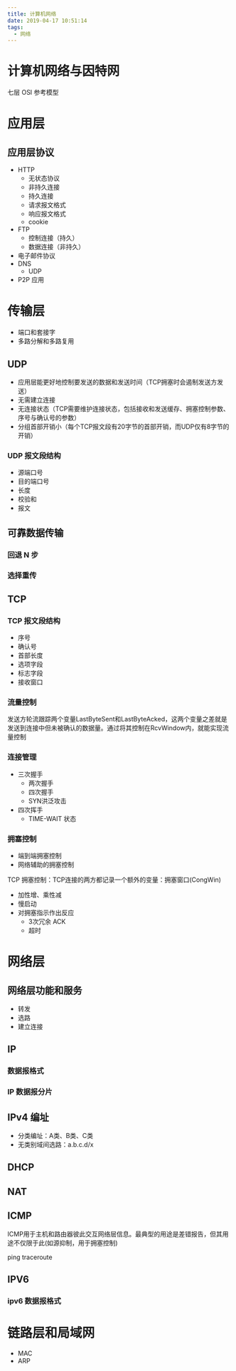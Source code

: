```yaml
---
title: 计算机网络
date: 2019-04-17 10:51:14
tags: 
  - 网络
---
```


# 计算机网络与因特网

七层 OSI 参考模型

# 应用层

## 应用层协议

- HTTP
  - 无状态协议
  - 非持久连接
  - 持久连接
  - 请求报文格式
  - 响应报文格式
  - cookie
- FTP
  - 控制连接（持久）
  - 数据连接（非持久）
- 电子邮件协议
- DNS
  - UDP
- P2P 应用

# 传输层

- 端口和套接字
- 多路分解和多路复用

## UDP

- 应用层能更好地控制要发送的数据和发送时间（TCP拥塞时会遏制发送方发送）
- 无需建立连接
- 无连接状态（TCP需要维护连接状态，包括接收和发送缓存、拥塞控制参数、序号与确认号的参数）
- 分组首部开销小（每个TCP报文段有20字节的首部开销，而UDP仅有8字节的开销）

### UDP 报文段结构

- 源端口号
- 目的端口号
- 长度
- 校验和
- 报文

## 可靠数据传输

### 回退 N 步

### 选择重传

## TCP

### TCP 报文段结构

- 序号
- 确认号
- 首部长度
- 选项字段
- 标志字段
- 接收窗口

### 流量控制
发送方轮流跟踪两个变量LastByteSent和LastByteAcked，这两个变量之差就是发送到连接中但未被确认的数据量。通过将其控制在RcvWindow内，就能实现流量控制

### 连接管理

- 三次握手
  - 两次握手
  - 四次握手
  - SYN洪泛攻击
- 四次挥手
  - TIME-WAIT 状态

### 拥塞控制

- 端到端拥塞控制
- 网络辅助的拥塞控制


TCP 拥塞控制：TCP连接的两方都记录一个额外的变量：拥塞窗口(CongWin)
- 加性增、乘性减
- 慢启动
- 对拥塞指示作出反应
  - 3次冗余 ACK
  - 超时

# 网络层

## 网络层功能和服务

- 转发
- 选路
- 建立连接

## IP

### 数据报格式

### IP 数据报分片

## IPv4 编址

- 分类编址：A类、B类、C类
- 无类别域间选路：a.b.c.d/x

## DHCP

## NAT

## ICMP
ICMP用于主机和路由器彼此交互网络层信息。最典型的用途是差错报告，但其用途不仅限于此(如源抑制，用于拥塞控制)

ping traceroute

## IPV6

### ipv6 数据报格式


# 链路层和局域网

- MAC
- ARP